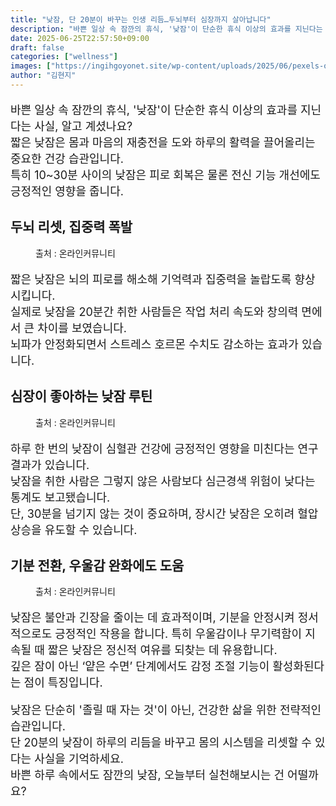 ```yaml
---
title: "낮잠, 단 20분이 바꾸는 인생 리듬…두뇌부터 심장까지 살아납니다"
description: "바쁜 일상 속 잠깐의 휴식, '낮잠'이 단순한 휴식 이상의 효과를 지닌다는 사실, 알고 계셨나요?짧은 낮잠은 몸과 마음의 재충전을 도와 하루의 활력을 끌어올리는 중요한 건강 습관입니다.특히 10~30분 사이의 낮잠은 피로 회복은 물론 전신 기능 개선에도 긍정적인 영향을"
date: 2025-06-25T22:57:50+09:00
draft: false
categories: ["wellness"]
images: ["https://ingihgoyonet.site/wp-content/uploads/2025/06/pexels-olly-3765109-1024x683.jpg", "https://ingihgoyonet.site/wp-content/uploads/2025/06/pexels-marcus-aurelius-4064171-683x1024.jpg", "https://ingihgoyonet.site/wp-content/uploads/2025/06/pexels-olly-3790224-1-1024x683.jpg"]
author: "김현지"
---
```


<p style="font-size:18px">바쁜 일상 속 잠깐의 휴식, '낮잠'이 단순한 휴식 이상의 효과를 지닌다는 사실, 알고 계셨나요?<br>짧은 낮잠은 몸과 마음의 재충전을 도와 하루의 활력을 끌어올리는 중요한 건강 습관입니다.<br>특히 10~30분 사이의 낮잠은 피로 회복은 물론 전신 기능 개선에도 긍정적인 영향을 줍니다.</p> <h2 >두뇌 리셋, 집중력 폭발</h2> <figure ><img src="https://ingihgoyonet.site/wp-content/uploads/2025/06/pexels-olly-3765109-1024x683.jpg" alt="" style="aspect-ratio:16/9;object-fit:cover"/><figcaption >출처 : 온라인커뮤니티</figcaption></figure> <p style="font-size:18px">짧은 낮잠은 뇌의 피로를 해소해 기억력과 집중력을 놀랍도록 향상 시킵니다.<br>실제로 낮잠을 20분간 취한 사람들은 작업 처리 속도와 창의력 면에서 큰 차이를 보였습니다.<br>뇌파가 안정화되면서 스트레스 호르몬 수치도 감소하는 효과가 있습니다.</p> <h2 >심장이 좋아하는 낮잠 루틴</h2> <figure ><img src="https://ingihgoyonet.site/wp-content/uploads/2025/06/pexels-marcus-aurelius-4064171-683x1024.jpg" alt="" style="aspect-ratio:16/9;object-fit:cover"/><figcaption >출처 : 온라인커뮤니티</figcaption></figure> <p style="font-size:18px">하루 한 번의 낮잠이 심혈관 건강에 긍정적인 영향을 미친다는 연구 결과가 있습니다.<br>낮잠을 취한 사람은 그렇지 않은 사람보다 심근경색 위험이 낮다는 통계도 보고됐습니다.<br>단, 30분을 넘기지 않는 것이 중요하며, 장시간 낮잠은 오히려 혈압 상승을 유도할 수 있습니다.</p> <h2 >기분 전환, 우울감 완화에도 도움</h2> <figure ><img src="https://ingihgoyonet.site/wp-content/uploads/2025/06/pexels-olly-3790224-1-1024x683.jpg" alt="" style="aspect-ratio:16/9;object-fit:cover"/><figcaption >출처 : 온라인커뮤니티</figcaption></figure> <p style="font-size:18px">낮잠은 불안과 긴장을 줄이는 데 효과적이며, 기분을 안정시켜 정서적으로도 긍정적인 작용을 합니다. 특히 우울감이나 무기력함이 지속될 때 짧은 낮잠은 정신적 여유를 되찾는 데 유용합니다.<br>깊은 잠이 아닌 ‘얕은 수면’ 단계에서도 감정 조절 기능이 활성화된다는 점이 특징입니다.</p> <p style="font-size:18px">낮잠은 단순히 '졸릴 때 자는 것'이 아닌, 건강한 삶을 위한 전략적인 습관입니다.<br>단 20분의 낮잠이 하루의 리듬을 바꾸고 몸의 시스템을 리셋할 수 있다는 사실을 기억하세요.<br>바쁜 하루 속에서도 잠깐의 낮잠, 오늘부터 실천해보시는 건 어떨까요?</p>